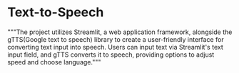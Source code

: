 # Text-to-Speech
"""The project utilizes Streamlit, a web application framework, alongside the gTTS(Google text to speech) library to create a user-friendly interface for converting text input into speech. Users can input text via Streamlit's text input field, and gTTS converts it to speech, providing options to adjust speed and choose language."""
